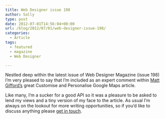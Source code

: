 ```yaml
---
title: Web Designer issue 198
author: Sally
type: post
date: 2012-07-01T14:56:04+00:00
url: /blog/2012/07/01/web-designer-issue-198/
categories:
  - Article
tags:
  - featured
  - magazine
  - Web Designer

---
```

Nestled deep within the latest issue of Web Designer Magazine (issue 198) I&#8217;m very pleased to say that I&#8217;m included as an expert comment within <a href="http://www.mattgifford.co.uk/" target="_blank">Matt Gifford&#8217;s</a> great Customise and Personalise Google Maps article.

Like many, I&#8217;m a sucker for a good API so it was a pleasure to be asked to lend my views and a tiny version of my face to the article. As usual I&#8217;m always on the lookout for more writing opportunities, so if you&#8217;d like to discuss anything please [get in touch][1].

 [1]: https://sallylait.com/contact